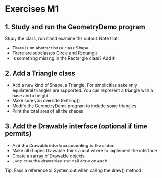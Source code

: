 # Exercises M1

## 1. Study and run the GeometryDemo program
Study the class, run it and examine the output. Note that:

- There is an abstract base class Shape
- There are subclasses Circle and Rectangle
- Is something missing in the Rectangle class? Add it!

## 2. Add a Triangle class
- Add a new kind of Shape, a Triangle. For simplicities sake only equilateral triangles are supported. You can represent a triangle with a base and a height. 
- Make sure you override toString()
- Modify the GeometryDemo program to include some triangles
- Print the total area of all the shapes

## 3. Add the Drawable interface (optional if time permits)
- Add the Drawable interface according to the slides
- Make all shapes Drawable, think about where to implement the interface
- Create an array of Drawable objects
- Loop over the drawables and call draw on each

Tip: Pass a reference to System.out when calling the draw() method